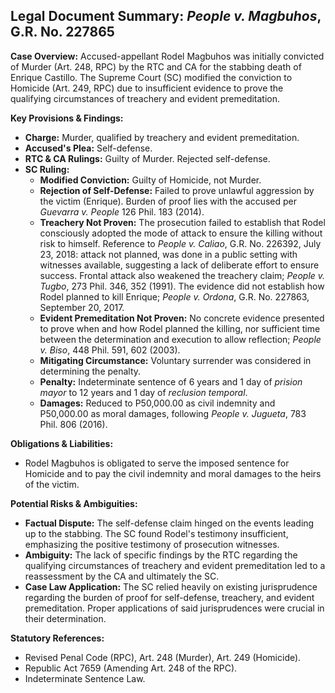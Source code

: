 ## Legal Document Summary: *People v. Magbuhos*, G.R. No. 227865

**Case Overview:** Accused-appellant Rodel Magbuhos was initially convicted of Murder (Art. 248, RPC) by the RTC and CA for the stabbing death of Enrique Castillo. The Supreme Court (SC) modified the conviction to Homicide (Art. 249, RPC) due to insufficient evidence to prove the qualifying circumstances of treachery and evident premeditation.

**Key Provisions & Findings:**

*   **Charge:** Murder, qualified by treachery and evident premeditation.
*   **Accused's Plea:** Self-defense.
*   **RTC & CA Rulings:** Guilty of Murder. Rejected self-defense.
*   **SC Ruling:**
    *   **Modified Conviction:** Guilty of Homicide, not Murder.
    *   **Rejection of Self-Defense:** Failed to prove unlawful aggression by the victim (Enrique). Burden of proof lies with the accused per *Guevarra v. People* 126 Phil. 183 (2014).
    *   **Treachery Not Proven:** The prosecution failed to establish that Rodel consciously adopted the mode of attack to ensure the killing without risk to himself. Reference to *People v. Caliao*, G.R. No. 226392, July 23, 2018: attack not planned, was done in a public setting with witnesses available, suggesting a lack of deliberate effort to ensure success.  Frontal attack also weakened the treachery claim; *People v. Tugbo*, 273 Phil. 346, 352 (1991). The evidence did not establish how Rodel planned to kill Enrique; *People v. Ordona*, G.R. No. 227863, September 20, 2017.
    *   **Evident Premeditation Not Proven:** No concrete evidence presented to prove when and how Rodel planned the killing, nor sufficient time between the determination and execution to allow reflection; *People v. Biso*, 448 Phil. 591, 602 (2003).
    *   **Mitigating Circumstance:** Voluntary surrender was considered in determining the penalty.
    *   **Penalty:** Indeterminate sentence of 6 years and 1 day of *prision mayor* to 12 years and 1 day of *reclusion temporal*.
    *   **Damages:** Reduced to P50,000.00 as civil indemnity and P50,000.00 as moral damages, following *People v. Jugueta*, 783 Phil. 806 (2016).

**Obligations & Liabilities:**

*   Rodel Magbuhos is obligated to serve the imposed sentence for Homicide and to pay the civil indemnity and moral damages to the heirs of the victim.

**Potential Risks & Ambiguities:**

*   **Factual Dispute:**  The self-defense claim hinged on the events leading up to the stabbing. The SC found Rodel's testimony insufficient, emphasizing the positive testimony of prosecution witnesses.
*   **Ambiguity:** The lack of specific findings by the RTC regarding the qualifying circumstances of treachery and evident premeditation led to a reassessment by the CA and ultimately the SC.
*   **Case Law Application:** The SC relied heavily on existing jurisprudence regarding the burden of proof for self-defense, treachery, and evident premeditation. Proper applications of said jurisprudences were crucial in their determination.

**Statutory References:**

*   Revised Penal Code (RPC), Art. 248 (Murder), Art. 249 (Homicide).
*   Republic Act 7659 (Amending Art. 248 of the RPC).
*   Indeterminate Sentence Law.

